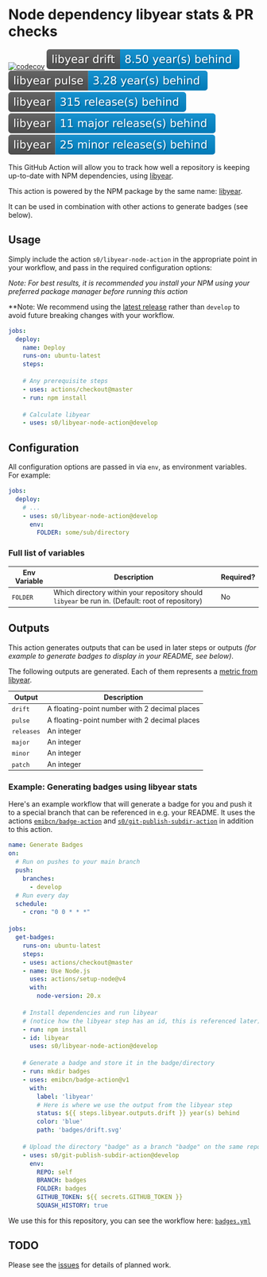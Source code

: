 # Node dependency libyear stats & PR checks

[![codecov](https://codecov.io/gh/s0/libyear-node-action/branch/develop/graph/badge.svg)](https://codecov.io/gh/s0/libyear-node-action) ![](https://raw.githubusercontent.com/s0/libyear-node-action/badges/drift.svg) ![](https://raw.githubusercontent.com/s0/libyear-node-action/badges/pulse.svg) ![](https://raw.githubusercontent.com/s0/libyear-node-action/badges/releases.svg) ![](https://raw.githubusercontent.com/s0/libyear-node-action/badges/major.svg) ![](https://raw.githubusercontent.com/s0/libyear-node-action/badges/minor.svg)

This GitHub Action will allow you to track how well a repository is keeping
up-to-date with NPM dependencies, using [libyear](https://libyear.com/).

This action is powered by the NPM package by the same name:
[libyear](https://www.npmjs.com/package/libyear).

It can be used in combination with other actions to generate badges (see below).

## Usage

Simply include the action `s0/libyear-node-action` in the appropriate point in
your workflow, and pass in the required configuration options:

*Note: For best results,
it is recommended you install your NPM using your preferred package manager
before running this action*

**Note: We recommend using the
[latest release](https://github.com/s0/libyear-node-action/releases) rather than
`develop` to avoid future breaking changes with your workflow.

```yml
jobs:
  deploy:
    name: Deploy
    runs-on: ubuntu-latest
    steps:

    # Any prerequisite steps
    - uses: actions/checkout@master
    - run: npm install

    # Calculate libyear
    - uses: s0/libyear-node-action@develop
```

## Configuration

All configuration options are passed in via `env`, as environment variables. For example:

```yml
jobs:
  deploy:
    # ...
    - uses: s0/libyear-node-action@develop
      env:
        FOLDER: some/sub/directory
```

### Full list of variables

| Env Variable       | Description                                                                                      | Required?     |
| ------------------ | ------------------------------------------------------------------------------------------------ | ------------- |
| `FOLDER`           | Which directory within your repository should `libyear` be run in. (Default: root of repository) | No            |

## Outputs

This action generates outputs that can be used in later steps or outputs
*(for example to generate badges to display in your README, see below)*.

The following outputs are generated.
Each of them represents a
[metric from libyear](https://github.com/jdanil/libyear#metrics).

| Output     | Description                                           |
| ---------- | ----------------------------------------------------- |
| `drift`    | A floating-point number with 2 decimal places         |
| `pulse`    | A floating-point number with 2 decimal places         |
| `releases` | An integer                                            |
| `major`    | An integer                                            |
| `minor`    | An integer                                            |
| `patch`    | An integer                                            |

### Example: Generating badges using libyear stats

Here's an example workflow that will generate a badge for you and push it to
a special branch that can be referenced in e.g. your README.
It uses the actions
[`emibcn/badge-action`](https://github.com/emibcn/badge-action) and
[`s0/git-publish-subdir-action`](https://github.com/s0/git-publish-subdir-action)
in addition to this action.

```yml
name: Generate Badges
on:
  # Run on pushes to your main branch
  push:
    branches:
      - develop
  # Run every day
  schedule:
    - cron: "0 0 * * *"

jobs:
  get-badges:
    runs-on: ubuntu-latest
    steps:
    - uses: actions/checkout@master
    - name: Use Node.js
      uses: actions/setup-node@v4
      with:
        node-version: 20.x

    # Install dependencies and run libyear
    # (notice how the libyear step has an id, this is referenced later)
    - run: npm install
    - id: libyear
      uses: s0/libyear-node-action@develop

    # Generate a badge and store it in the badge/directory
    - run: mkdir badges
    - uses: emibcn/badge-action@v1
      with:
        label: 'libyear'
        # Here is where we use the output from the libyear step
        status: ${{ steps.libyear.outputs.drift }} year(s) behind
        color: 'blue'
        path: 'badges/drift.svg'

    # Upload the directory "badge" as a branch "badge" on the same repo
    - uses: s0/git-publish-subdir-action@develop
      env:
        REPO: self
        BRANCH: badges
        FOLDER: badges
        GITHUB_TOKEN: ${{ secrets.GITHUB_TOKEN }}
        SQUASH_HISTORY: true
```

We use this for this repository, you can see the workflow here:
[`badges.yml`](.github/workflows/badges.yml)

## TODO

Please see the [issues](https://github.com/s0/libyear-node-action/issues) for
details of planned work.
